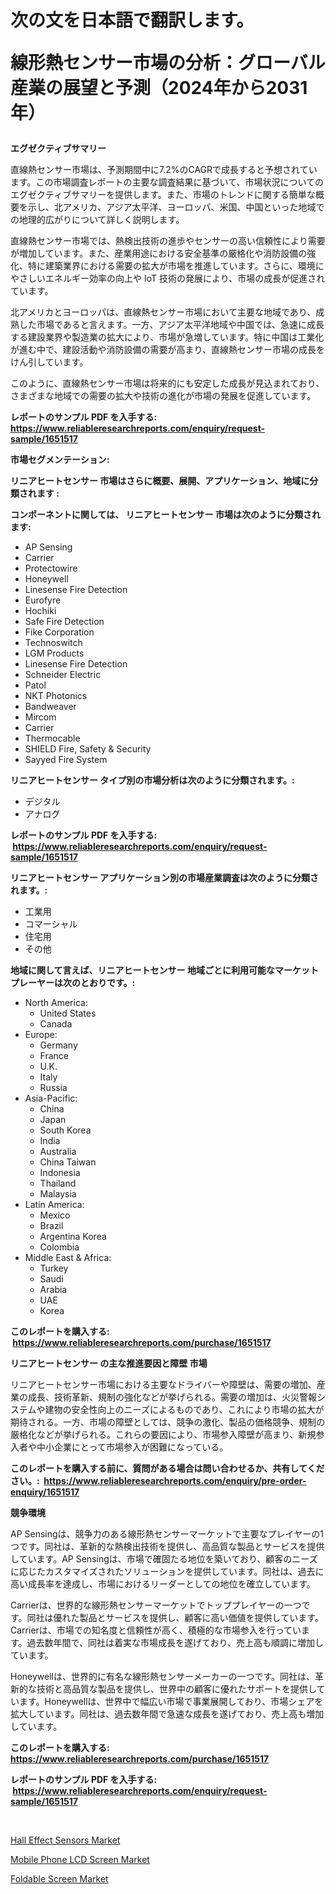 <p><h1>次の文を日本語で翻訳します。

線形熱センサー市場の分析：グローバル産業の展望と予測（2024年から2031年）</h1></p><p><strong>エグゼクティブサマリー</strong></p>
<p><p>直線熱センサー市場は、予測期間中に7.2%のCAGRで成長すると予想されています。この市場調査レポートの主要な調査結果に基づいて、市場状況についてのエグゼクティブサマリーを提供します。また、市場のトレンドに関する簡単な概要を示し、北アメリカ、アジア太平洋、ヨーロッパ、米国、中国といった地域での地理的広がりについて詳しく説明します。</p><p>直線熱センサー市場では、熱検出技術の進歩やセンサーの高い信頼性により需要が増加しています。また、産業用途における安全基準の厳格化や消防設備の強化、特に建築業界における需要の拡大が市場を推進しています。さらに、環境にやさしいエネルギー効率の向上や IoT 技術の発展により、市場の成長が促進されています。</p><p>北アメリカとヨーロッパは、直線熱センサー市場において主要な地域であり、成熟した市場であると言えます。一方、アジア太平洋地域や中国では、急速に成長する建設業界や製造業の拡大により、市場が急増しています。特に中国は工業化が進む中で、建設活動や消防設備の需要が高まり、直線熱センサー市場の成長をけん引しています。</p><p>このように、直線熱センサー市場は将来的にも安定した成長が見込まれており、さまざまな地域での需要の拡大や技術の進化が市場の発展を促進しています。</p></p>
<p><strong>レポートのサンプル PDF を入手する: <a href="https://www.reliableresearchreports.com/enquiry/request-sample/1651517">https://www.reliableresearchreports.com/enquiry/request-sample/1651517</a></strong></p>
<p><strong>市場セグメンテーション:</strong></p>
<p><strong> リニアヒートセンサー 市場はさらに概要、展開、アプリケーション、地域に分類されます :</strong></p>
<p><strong>コンポーネントに関しては、 リニアヒートセンサー 市場は次のように分類されます: &nbsp;</strong></p>
<p><ul><li>AP Sensing</li><li>Carrier</li><li>Protectowire</li><li>Honeywell</li><li>Linesense Fire Detection</li><li>Eurofyre</li><li>Hochiki</li><li>Safe Fire Detection</li><li>Fike Corporation</li><li>Technoswitch</li><li>LGM Products</li><li>Linesense Fire Detection</li><li>Schneider Electric</li><li>Patol</li><li>NKT Photonics</li><li>Bandweaver</li><li>Mircom</li><li>Carrier</li><li>Thermocable</li><li>SHIELD Fire, Safety & Security</li><li>Sayyed Fire System</li></ul></p>
<p><strong> リニアヒートセンサー タイプ別の市場分析は次のように分類されます。:</strong></p>
<p><ul><li>デジタル</li><li>アナログ</li></ul></p>
<p><strong>レポートのサンプル PDF を入手する: &nbsp;<a href="https://www.reliableresearchreports.com/enquiry/request-sample/1651517">https://www.reliableresearchreports.com/enquiry/request-sample/1651517</a></strong></p>
<p><strong> リニアヒートセンサー アプリケーション別の市場産業調査は次のように分類されます。:</strong></p>
<p><ul><li>工業用</li><li>コマーシャル</li><li>住宅用</li><li>その他</li></ul></p>
<p><strong>地域に関して言えば、リニアヒートセンサー 地域ごとに利用可能なマーケットプレーヤーは次のとおりです。:</strong></p>
<p><ul>
    <li>
        North America:
        <ul>
            <li>United States</li>
            <li>Canada</li>
        </ul>
    </li>
    <li>
        Europe:
        <ul>
            <li>Germany</li>
            <li>France</li>
            <li>U.K.</li>
            <li>Italy</li>
            <li>Russia</li>
        </ul>
    </li>
    <li>
        Asia-Pacific:
        <ul>
            <li>China</li>
            <li>Japan</li>
            <li>South Korea</li>
            <li>India</li>
            <li>Australia</li>
            <li>China Taiwan</li>
            <li>Indonesia</li>
            <li>Thailand</li>
            <li>Malaysia</li>
        </ul>
    </li>
    <li>
        Latin America:
        <ul>
            <li>Mexico</li>
            <li>Brazil</li>
            <li>Argentina Korea</li>
            <li>Colombia</li>
        </ul>
    </li>
    <li>
        Middle East & Africa:
        <ul>
            <li>Turkey</li>
            <li>Saudi</li>
            <li>Arabia</li>
            <li>UAE</li>
            <li>Korea</li>
        </ul>
    </li>
    </ul></p>
<p><strong>このレポートを購入する: &nbsp;<a href="https://www.reliableresearchreports.com/purchase/1651517">https://www.reliableresearchreports.com/purchase/1651517</a></strong></p>
<p><strong>リニアヒートセンサー の主な推進要因と障壁 市場</strong></p>
<p><p>リニアヒートセンサー市場における主要なドライバーや障壁は、需要の増加、産業の成長、技術革新、規制の強化などが挙げられる。需要の増加は、火災警報システムや建物の安全性向上のニーズによるものであり、これにより市場の拡大が期待される。一方、市場の障壁としては、競争の激化、製品の価格競争、規制の厳格化などが挙げられる。これらの要因により、市場参入障壁が高まり、新規参入者や中小企業にとって市場参入が困難になっている。</p></p>
<p><strong>このレポートを購入する前に、質問がある場合は問い合わせるか、共有してください。:&nbsp; <a href="https://www.reliableresearchreports.com/enquiry/pre-order-enquiry/1651517">https://www.reliableresearchreports.com/enquiry/pre-order-enquiry/1651517</a></strong></p>
<p><strong>競争環境</strong></p>
<p><p>AP Sensingは、競争力のある線形熱センサーマーケットで主要なプレイヤーの1つです。同社は、革新的な熱検出技術を提供し、高品質な製品とサービスを提供しています。AP Sensingは、市場で確固たる地位を築いており、顧客のニーズに応じたカスタマイズされたソリューションを提供しています。同社は、過去に高い成長率を達成し、市場におけるリーダーとしての地位を確立しています。</p><p>Carrierは、世界的な線形熱センサーマーケットでトッププレイヤーの一つです。同社は優れた製品とサービスを提供し、顧客に高い価値を提供しています。Carrierは、市場での知名度と信頼性が高く、積極的な市場参入を行っています。過去数年間で、同社は着実な市場成長を遂げており、売上高も順調に増加しています。</p><p>Honeywellは、世界的に有名な線形熱センサーメーカーの一つです。同社は、革新的な技術と高品質な製品を提供し、世界中の顧客に優れたサポートを提供しています。Honeywellは、世界中で幅広い市場で事業展開しており、市場シェアを拡大しています。同社は、過去数年間で急速な成長を遂げており、売上高も増加しています。</p></p>
<p><strong>このレポートを購入する: &nbsp; <a href="https://www.reliableresearchreports.com/purchase/1651517">https://www.reliableresearchreports.com/purchase/1651517</a></strong></p>
<p><strong>レポートのサンプル PDF を入手する: &nbsp;<a href="https://www.reliableresearchreports.com/enquiry/request-sample/1651517">https://www.reliableresearchreports.com/enquiry/request-sample/1651517</a></strong><strong></strong></p>
<p>&nbsp;</p>
<p><p><a href="https://github.com/juancolorado15/Market-Research-Report-List-2/blob/main/hall-effect-sensors-market.md">Hall Effect Sensors Market</a></p><p><a href="https://github.com/BryceTownsendr/Market-Research-Report-List-4/blob/main/mobile-phone-lcd-screen-market.md">Mobile Phone LCD Screen Market</a></p><p><a href="https://github.com/mahnoor2003/Market-Research-Report-List-3/blob/main/foldable-screen-market.md">Foldable Screen Market</a></p></p>